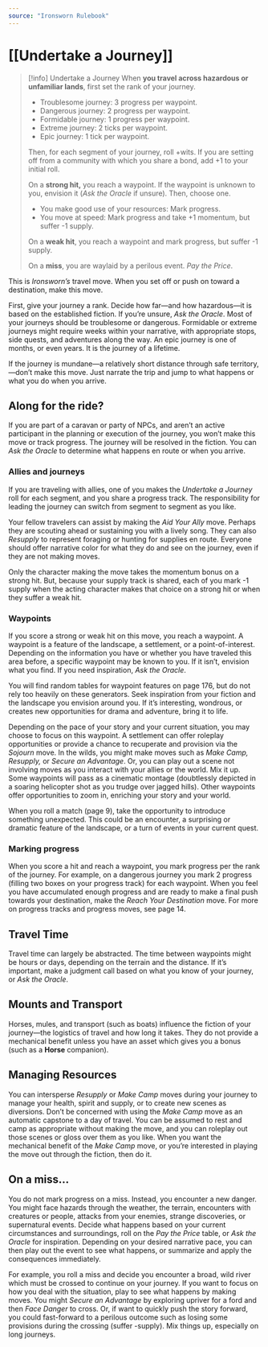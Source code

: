 ```yaml
---
source: "Ironsworn Rulebook"
---
```

# [[Undertake a Journey]]

> [!info] Undertake a Journey
> When **you travel across hazardous or unfamiliar lands**, first set the rank of your journey.
> - Troublesome journey: 3 progress per waypoint.
> - Dangerous journey: 2 progress per waypoint.
> - Formidable journey: 1 progress per waypoint.
> - Extreme journey: 2 ticks per waypoint.
> - Epic journey: 1 tick per waypoint.
> 
> Then, for each segment of your journey, roll +wits. If you are setting off from a community with which you share a bond, add +1 to your initial roll.
> 
> On a **strong hit,** you reach a waypoint. If the waypoint is unknown to you, envision it (_Ask the Oracle_ if unsure). Then, choose one.
> - You make good use of your resources: Mark progress.
> - You move at speed: Mark progress and take +1 momentum, but suffer -1 supply.
> 
> On a **weak hit**, you reach a waypoint and mark progress, but suffer -1 supply.
> 
> On a **miss**, you are waylaid by a perilous event. _Pay the Price_.

This is _Ironsworn’s_ travel move. When you set off or push on toward a destination, make this move.

First, give your journey a rank. Decide how far—and how hazardous—it is based on the established fiction. If you’re unsure, _Ask the Oracle_. Most of your journeys should be troublesome or dangerous. Formidable or extreme journeys might require weeks within your narrative, with appropriate stops, side quests, and adventures along the way. An epic journey is one of months, or even years. It is the journey of a lifetime.

If the journey is mundane—a relatively short distance through safe territory, —don’t make this move. Just narrate the trip and jump to what happens or what you do when you arrive.

## Along for the ride?

If you are part of a caravan or party of NPCs, and aren’t an active participant in the planning or execution of the journey, you won’t make this move or track progress. The journey will be resolved in the fiction. You can _Ask the Oracle_ to determine what happens en route or when you arrive.

### Allies and journeys

If you are traveling with allies, one of you makes the _Undertake a Journey_ roll for each segment, and you share a progress track. The responsibility for leading the journey can switch from segment to segment as you like.

Your fellow travelers can assist by making the _Aid Your Ally_ move. Perhaps they are scouting ahead or sustaining you with a lively song. They can also _Resupply_ to represent foraging or hunting for supplies en route. Everyone should offer narrative color for what they do and see on the journey, even if they are not making moves. 

Only the character making the move takes the momentum bonus on a strong hit. But, because your supply track is shared, each of you mark -1 supply when the acting character makes that choice on a strong hit or when they suffer a weak hit.

### Waypoints

If you score a strong or weak hit on this move, you reach a waypoint. A waypoint is a feature of the landscape, a settlement, or a point-of-interest. Depending on the information you have or whether you have traveled this area before, a specific waypoint may be known to you. If it isn’t, envision what you find. If you need inspiration, _Ask the Oracle_.

You will find random tables for waypoint features on page 176, but do not rely too heavily on these generators. Seek inspiration from your fiction and the landscape you envision around you. If it’s interesting, wondrous, or creates new opportunities for drama and adventure, bring it to life.

Depending on the pace of your story and your current situation, you may choose to focus on this waypoint. A settlement can offer roleplay opportunities or provide a chance to recuperate and provision via the _Sojourn_ move. In the wilds, you might make moves such as _Make Camp, Resupply,_ or _Secure an Advantage_. Or, you can play out a scene not involving moves as you interact with your allies or the world. Mix it up. Some waypoints will pass as a cinematic montage (doubtlessly depicted in a soaring helicopter shot as you trudge over jagged hills). Other waypoints offer opportunities to zoom in, enriching your story and your world.

When you roll a match (page 9), take the opportunity to introduce something unexpected. This could be an encounter, a surprising or dramatic feature of the landscape, or a turn of events in your current quest.

### Marking progress

When you score a hit and reach a waypoint, you mark progress per the rank of the journey. For example, on a dangerous journey you mark 2 progress (filling two boxes on your progress track) for each waypoint. When you feel you have accumulated enough progress and are ready to make a final push towards your destination, make the _Reach Your Destination_ move. For more on progress tracks and progress moves, see page 14.

## Travel Time

Travel time can largely be abstracted. The time between waypoints might be hours or days, depending on the terrain and the distance. If it’s important, make a judgment call based on what you know of your journey, or _Ask the Oracle_.

## Mounts and Transport

Horses, mules, and transport (such as boats) influence the fiction of your journey—the logistics of travel and how long it takes. They do not provide a mechanical benefit unless you have an asset which gives you a bonus (such as a **Horse** companion).

## Managing Resources

You can intersperse _Resupply_ or _Make Camp_ moves during your journey to manage your health, spirit and supply, or to create new scenes as diversions. Don’t be concerned with using the _Make Camp_ move as an automatic capstone to a day of travel. You can be assumed to rest and camp as appropriate without making the move, and you can roleplay out those scenes or gloss over them as you like. When you want the mechanical benefit of the _Make Camp_ move, or you’re interested in playing the move out through the fiction, then do it.

## On a miss...

You do not mark progress on a miss. Instead, you encounter a new danger. You might face hazards through the weather, the terrain, encounters with creatures or people, attacks from your enemies, strange discoveries, or supernatural events. Decide what happens based on your current circumstances and surroundings, roll on the _Pay the Price_ table, or _Ask the Oracle_ for inspiration. Depending on your desired narrative pace, you can then play out the event to see what happens, or summarize and apply the consequences immediately.

For example, you roll a miss and decide you encounter a broad, wild river which must be crossed to continue on your journey. If you want to focus on how you deal with the situation, play to see what happens by making moves. You might _Secure an Advantage_ by exploring upriver for a ford and then _Face Danger_ to cross. Or, if want to quickly push the story forward, you could fast-forward to a perilous outcome such as losing some provisions during the crossing (suffer -supply). Mix things up, especially on long journeys.